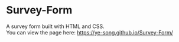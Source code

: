 # Survey-Form
A survey form built with HTML and CSS. <br>
You can view the page here: https://ye-song.github.io/Survey-Form/
